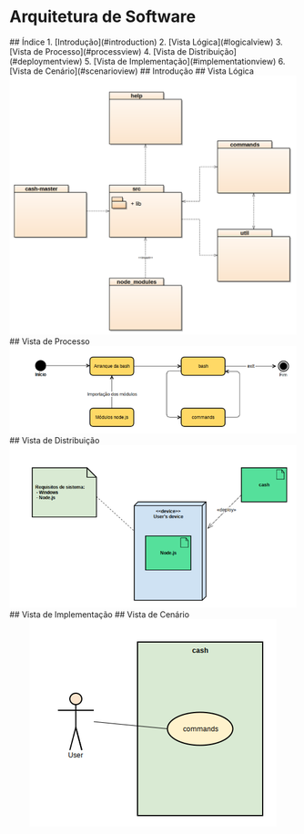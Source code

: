# Arquitetura de Software

<a name="index"/>
## Índice
1. [Introdução](#introduction)
2. [Vista Lógica](#logicalview)
3. [Vista de Processo](#processview)
4. [Vista de Distribuição](#deploymentview)
5. [Vista de Implementação](#implementationview)
6. [Vista de Cenário](#scenarioview)

<a name="introduction"/>
## Introdução


<a name="logicalview"/>
## Vista Lógica
<img src="views/Logicalview.png" alt="Linguagens" />

<a name="processview"/>
## Vista de Processo
<img src="views/ProcessView.png" alt="Linguagens" />

<a name="deploymentview"/>
## Vista de Distribuição
<center><img src="views/deploymentview.png" alt="Linguagens" /></center>

<a name="implementationview"/>
## Vista de Implementação

<a name="scenarioview"/>
## Vista de Cenário
<div style="text-align:center"><img src ="views/ScenarioView.png" alt="Linguagens" /></div>
